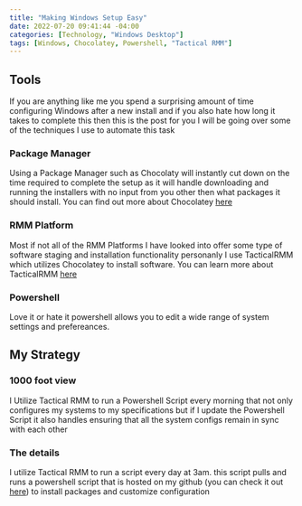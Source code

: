 ```yaml
---
title: "Making Windows Setup Easy"
date: 2022-07-20 09:41:44 -04:00
categories: [Technology, "Windows Desktop"]
tags: [Windows, Chocolatey, Powershell, "Tactical RMM"]
---
```

## Tools
If you are anything like me you spend a surprising amount of time configuring Windows after a new install and if you also hate how long it takes to complete this then this is the post for you I will be going over some of the techniques I use to automate this task

### Package Manager
Using a Package Manager such as Chocolaty will instantly cut down on the time required to complete the setup as it will handle downloading and running the installers with no input from you other then what packages it should install. You can find out more about Chocolatey [here](https://chocolatey.org/)

### RMM Platform
Most if not all of the RMM Platforms I have looked into offer some type of software staging and installation functionality personanly I use TacticalRMM which utilizes Chocolatey to install software. You can learn more about TacticalRMM [here](https://docs.tacticalrmm.com/)

### Powershell
Love it or hate it powershell allows you to edit a wide range of system settings and prefereances.

## My Strategy
### 1000 foot view
I Utilize Tactical RMM to run a Powershell Script every morning that not only configures my systems to my specifications but if I update the Powershell Script it also handles ensuring that all the system configs remain in sync with each other

### The details
I utilize Tactical RMM to run a script every day at 3am. this script pulls and runs a powershell script that is hosted on my github (you can check it out [here](https://github.com/ryanvanmass/Windows_Setup)) to install packages and customize configuration